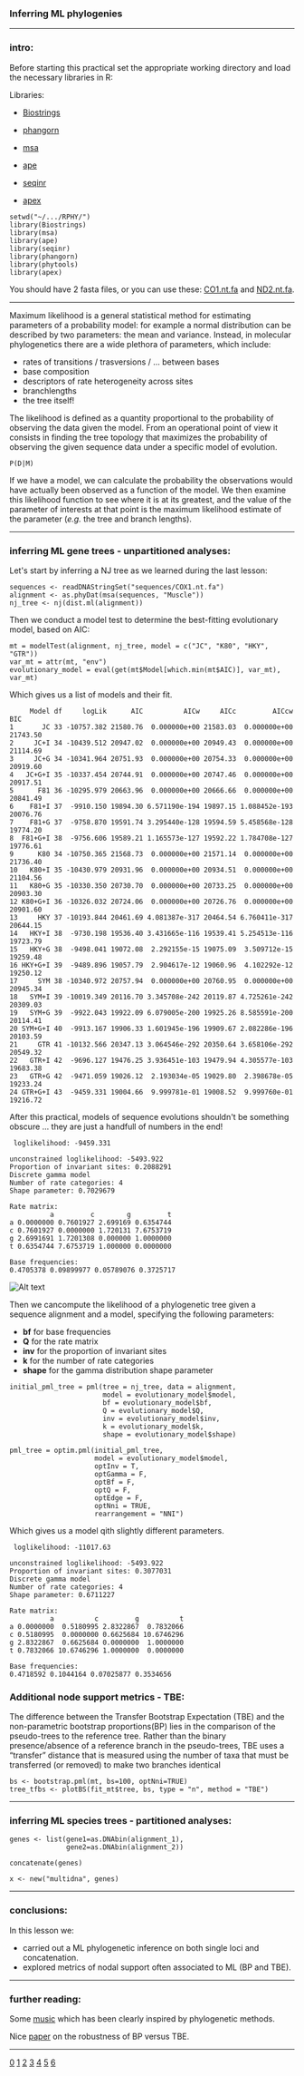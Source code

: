 ### Inferring ML phylogenies


---


### intro: 


Before starting this practical set the appropriate working directory and load the necessary libraries in R:


Libraries:


- [Biostrings](https://kasperdanielhansen.github.io/genbioconductor/html/Biostrings.html#overview)
- [phangorn](https://klausvigo.github.io/phangorn/)
- [msa](https://bioconductor.org/packages/devel/bioc/vignettes/msa/inst/doc/msa.pdf)
- [ape](https://emmanuelparadis.github.io/)
- [seqinr](https://www.rdocumentation.org/packages/seqinr/versions/4.2-36)

- [apex](https://cran.r-project.org/web/packages/apex/vignettes/apex.html)

```
setwd("~/.../RPHY/")
library(Biostrings) 
library(msa)
library(ape)
library(seqinr)
library(phangorn)
library(phytools)
library(apex)
```



You should have 2 fasta files, 
or you can use these: 
[CO1.nt.fa](https://github.com/for-giobbe/Rphy/blob/main/sequences/CO1.nt.fa) and 
[ND2.nt.fa](https://github.com/for-giobbe/Rphy/blob/main/sequences/ND2.nt.fa).


---


Maximum likelihood is a general statistical method for estimating parameters of a
probability model: for example a normal distribution can be described by two parameters: 
the mean and variance. Instead, in molecular phylogenetics there are a wide plethora of parameters, which include:


* rates of transitions / trasversions / ... between bases
* base composition
* descriptors of rate heterogeneity across sites
* branchlengths
* the tree itself!


The likelihood is defined as a quantity proportional to the probability of observing the data given the model.
From an operational point of view it consists in finding 
the tree topology that maximizes the probability of observing the given 
sequence data under a specific model of evolution. 


```
P(D|M)
```


If we have a model, we can calculate the probability the observations would have actually been observed as a function of the model. 
We then examine this likelihood function to see where it is at its greatest, and the value of the parameter of
interests at that point is the maximum likelihood estimate of the parameter (_e.g._ the tree and branch lengths).


---


### inferring ML gene trees - unpartitioned analyses:


Let's start by inferring a NJ tree
as we learned during the last lesson: 


```
sequences <- readDNAStringSet("sequences/COX1.nt.fa")
alignment <- as.phyDat(msa(sequences, "Muscle"))
nj_tree <- nj(dist.ml(alignment))
```


Then we conduct a model test to determine the best-fitting evolutionary model, based on AIC:


```
mt = modelTest(alignment, nj_tree, model = c("JC", "K80", "HKY", "GTR"))
var_mt = attr(mt, "env")
evolutionary_model = eval(get(mt$Model[which.min(mt$AIC)], var_mt), var_mt)
```

Which gives us a list of models and their fit.


```
     Model df     logLik      AIC          AICw     AICc         AICcw      BIC
1       JC 33 -10757.382 21580.76  0.000000e+00 21583.03  0.000000e+00 21743.50
2     JC+I 34 -10439.512 20947.02  0.000000e+00 20949.43  0.000000e+00 21114.69
3     JC+G 34 -10341.964 20751.93  0.000000e+00 20754.33  0.000000e+00 20919.60
4   JC+G+I 35 -10337.454 20744.91  0.000000e+00 20747.46  0.000000e+00 20917.51
5      F81 36 -10295.979 20663.96  0.000000e+00 20666.66  0.000000e+00 20841.49
6    F81+I 37  -9910.150 19894.30 6.571190e-194 19897.15 1.088452e-193 20076.76
7    F81+G 37  -9758.870 19591.74 3.295440e-128 19594.59 5.458568e-128 19774.20
8  F81+G+I 38  -9756.606 19589.21 1.165573e-127 19592.22 1.784708e-127 19776.61
9      K80 34 -10750.365 21568.73  0.000000e+00 21571.14  0.000000e+00 21736.40
10   K80+I 35 -10430.979 20931.96  0.000000e+00 20934.51  0.000000e+00 21104.56
11   K80+G 35 -10330.350 20730.70  0.000000e+00 20733.25  0.000000e+00 20903.30
12 K80+G+I 36 -10326.032 20724.06  0.000000e+00 20726.76  0.000000e+00 20901.60
13     HKY 37 -10193.844 20461.69 4.081387e-317 20464.54 6.760411e-317 20644.15
14   HKY+I 38  -9730.198 19536.40 3.431665e-116 19539.41 5.254513e-116 19723.79
15   HKY+G 38  -9498.041 19072.08  2.292155e-15 19075.09  3.509712e-15 19259.48
16 HKY+G+I 39  -9489.896 19057.79  2.904617e-12 19060.96  4.102292e-12 19250.12
17     SYM 38 -10340.972 20757.94  0.000000e+00 20760.95  0.000000e+00 20945.34
18   SYM+I 39 -10019.349 20116.70 3.345708e-242 20119.87 4.725261e-242 20309.03
19   SYM+G 39  -9922.043 19922.09 6.079005e-200 19925.26 8.585591e-200 20114.41
20 SYM+G+I 40  -9913.167 19906.33 1.601945e-196 19909.67 2.082286e-196 20103.59
21     GTR 41 -10132.566 20347.13 3.064546e-292 20350.64 3.658106e-292 20549.32
22   GTR+I 42  -9696.127 19476.25 3.936451e-103 19479.94 4.305577e-103 19683.38
23   GTR+G 42  -9471.059 19026.12  2.193034e-05 19029.80  2.398678e-05 19233.24
24 GTR+G+I 43  -9459.331 19004.66  9.999781e-01 19008.52  9.999760e-01 19216.72
```


After this practical, models of sequence evolutions shouldn't be 
something obscure ... they are just a handfull of numbers in the end!


```
 loglikelihood: -9459.331 

unconstrained loglikelihood: -5493.922 
Proportion of invariant sites: 0.2088291 
Discrete gamma model
Number of rate categories: 4 
Shape parameter: 0.7029679 

Rate matrix:
          a         c        g         t
a 0.0000000 0.7601927 2.699169 0.6354744
c 0.7601927 0.0000000 1.720131 7.6753719
g 2.6991691 1.7201308 0.000000 1.0000000
t 0.6354744 7.6753719 1.000000 0.0000000

Base frequencies:  
0.4705378 0.09899977 0.05789076 0.3725717 
```


![Alt text](https://lh6.googleusercontent.com/proxy/dBql_qGCbb3Q8ozYu9FWYxq-VP7epgRMgQLagE_YOEax2h5omyzB-o8DBO5-KkmztPXx4xrRJnBvaU198uPuitHr1wmHK4jrz6P_jqvmyJlMg6IfzjrWMlJw "MK model")


Then we can﻿compute the likelihood of a phylogenetic tree 
given a sequence alignment and a model, specifying the following parameters:


- __bf__ for base frequencies
- __Q__ for the rate matrix
- __inv__ for the proportion of invariant sites
- __k__ for the number of rate categories
- __shape__ for the gamma distribution shape parameter


```
initial_pml_tree = pml(tree = nj_tree, data = alignment, 
                       model = evolutionary_model$model,
                       bf = evolutionary_model$bf, 
                       Q = evolutionary_model$Q, 
                       inv = evolutionary_model$inv,
                       k = evolutionary_model$k, 
                       shape = evolutionary_model$shape)
```


```
pml_tree = optim.pml(initial_pml_tree, 
					 model = evolutionary_model$model, 
            		 optInv = T, 
                     optGamma = F,
                     optBf = F, 
                     optQ = F,
                     optEdge = F,
                     optNni = TRUE,
                     rearrangement = "NNI")
```


Which gives us a model qith slightly different parameters.
```
 loglikelihood: -11017.63 

unconstrained loglikelihood: -5493.922 
Proportion of invariant sites: 0.3077031 
Discrete gamma model
Number of rate categories: 4 
Shape parameter: 0.6711227 

Rate matrix:
          a          c         g          t
a 0.0000000  0.5180995 2.8322867  0.7832066
c 0.5180995  0.0000000 0.6625684 10.6746296
g 2.8322867  0.6625684 0.0000000  1.0000000
t 0.7832066 10.6746296 1.0000000  0.0000000

Base frequencies:  
0.4718592 0.1044164 0.07025877 0.3534656 
```

### Additional node support metrics - TBE:


The difference between the Transfer Bootstrap Expectation (TBE)
and the non-parametric bootstrap proportions(BP) 
lies in the comparison of the pseudo-trees to the reference tree. 
Rather than the binary presence/absence of a reference branch in the pseudo-trees, TBE uses a “transfer” distance that is measured using the number of taxa that must be transferred (or removed) to make two branches identical


```
bs <- bootstrap.pml(mt, bs=100, optNni=TRUE)
tree_tfbs <- plotBS(fit_mt$tree, bs, type = "n", method = "TBE")
```


---


### inferring ML species trees - partitioned analyses:


```
genes <- list(gene1=as.DNAbin(alignment_1), 
              gene2=as.DNAbin(alignment_2))
              
concatenate(genes)

x <- new("multidna", genes)
```

---


### conclusions: 


In this lesson we:


* carried out a ML phylogenetic inference on both single loci and concatenation.
* explored metrics of nodal support often associated to ML (BP and TBE).


---


### further reading: 


Some [music](https://youtu.be/pZ12_E5R3qc?t=26) which has been clearly inspired by phylogenetic methods.


Nice [paper](https://academic.oup.com/sysbio/article/72/6/1280/7240218) on the robustness of BP versus TBE.


---


[0](https://github.com/for-giobbe/Rphy/blob/main/markdowns/0.md)
[1](https://github.com/for-giobbe/Rphy/blob/main/markdowns/1.md)
[2](https://github.com/for-giobbe/Rphy/blob/main/markdowns/2.md)
[3](https://github.com/for-giobbe/Rphy/blob/main/markdowns/3.md)
[4](https://github.com/for-giobbe/Rphy/blob/main/markdowns/4.md)
[5](https://github.com/for-giobbe/Rphy/blob/main/markdowns/5.md)
[6](https://github.com/for-giobbe/Rphy/blob/main/markdowns/6.md)